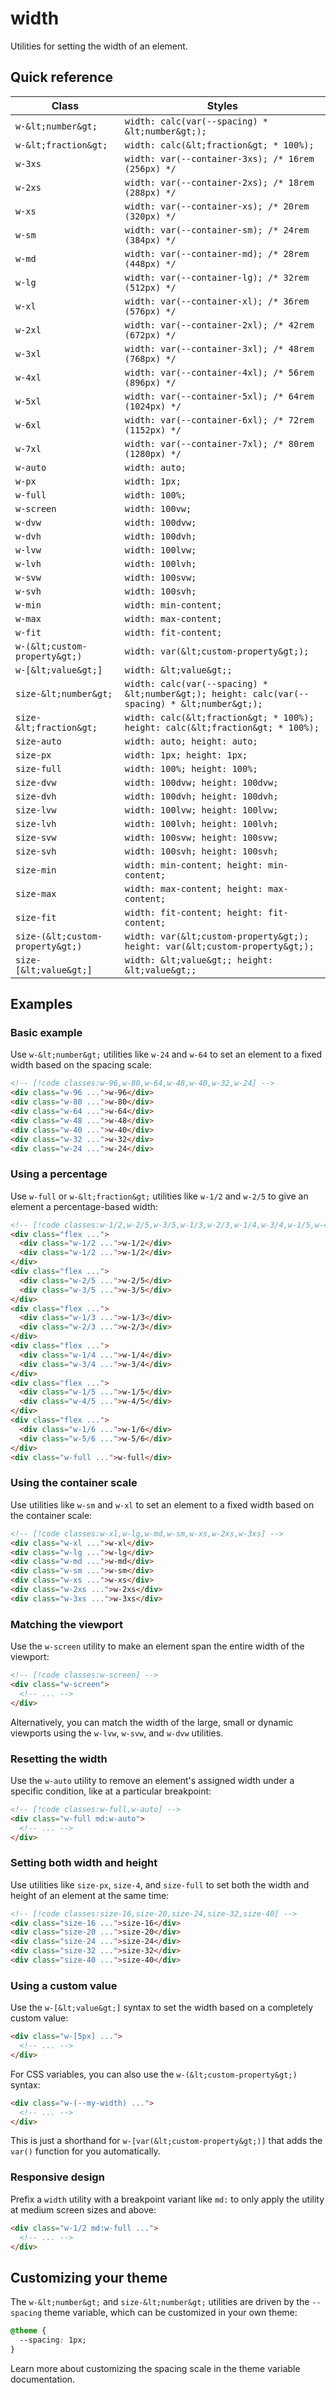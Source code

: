 # width

Utilities for setting the width of an element.

## Quick reference

| Class | Styles |
|---|---|
| `w-&lt;number&gt;` | `width: calc(var(--spacing) * &lt;number&gt;);` |
| `w-&lt;fraction&gt;` | `width: calc(&lt;fraction&gt; * 100%);` |
| `w-3xs` | `width: var(--container-3xs); /* 16rem (256px) */` |
| `w-2xs` | `width: var(--container-2xs); /* 18rem (288px) */` |
| `w-xs` | `width: var(--container-xs); /* 20rem (320px) */` |
| `w-sm` | `width: var(--container-sm); /* 24rem (384px) */` |
| `w-md` | `width: var(--container-md); /* 28rem (448px) */` |
| `w-lg` | `width: var(--container-lg); /* 32rem (512px) */` |
| `w-xl` | `width: var(--container-xl); /* 36rem (576px) */` |
| `w-2xl` | `width: var(--container-2xl); /* 42rem (672px) */` |
| `w-3xl` | `width: var(--container-3xl); /* 48rem (768px) */` |
| `w-4xl` | `width: var(--container-4xl); /* 56rem (896px) */` |
| `w-5xl` | `width: var(--container-5xl); /* 64rem (1024px) */` |
| `w-6xl` | `width: var(--container-6xl); /* 72rem (1152px) */` |
| `w-7xl` | `width: var(--container-7xl); /* 80rem (1280px) */` |
| `w-auto` | `width: auto;` |
| `w-px` | `width: 1px;` |
| `w-full` | `width: 100%;` |
| `w-screen` | `width: 100vw;` |
| `w-dvw` | `width: 100dvw;` |
| `w-dvh` | `width: 100dvh;` |
| `w-lvw` | `width: 100lvw;` |
| `w-lvh` | `width: 100lvh;` |
| `w-svw` | `width: 100svw;` |
| `w-svh` | `width: 100svh;` |
| `w-min` | `width: min-content;` |
| `w-max` | `width: max-content;` |
| `w-fit` | `width: fit-content;` |
| `w-(&lt;custom-property&gt;)` | `width: var(&lt;custom-property&gt;);` |
| `w-[&lt;value&gt;]` | `width: &lt;value&gt;;` |
| `size-&lt;number&gt;` | `width: calc(var(--spacing) * &lt;number&gt;); height: calc(var(--spacing) * &lt;number&gt;);` |
| `size-&lt;fraction&gt;` | `width: calc(&lt;fraction&gt; * 100%); height: calc(&lt;fraction&gt; * 100%);` |
| `size-auto` | `width: auto; height: auto;` |
| `size-px` | `width: 1px; height: 1px;` |
| `size-full` | `width: 100%; height: 100%;` |
| `size-dvw` | `width: 100dvw; height: 100dvw;` |
| `size-dvh` | `width: 100dvh; height: 100dvh;` |
| `size-lvw` | `width: 100lvw; height: 100lvw;` |
| `size-lvh` | `width: 100lvh; height: 100lvh;` |
| `size-svw` | `width: 100svw; height: 100svw;` |
| `size-svh` | `width: 100svh; height: 100svh;` |
| `size-min` | `width: min-content; height: min-content;` |
| `size-max` | `width: max-content; height: max-content;` |
| `size-fit` | `width: fit-content; height: fit-content;` |
| `size-(&lt;custom-property&gt;)` | `width: var(&lt;custom-property&gt;); height: var(&lt;custom-property&gt;);` |
| `size-[&lt;value&gt;]` | `width: &lt;value&gt;; height: &lt;value&gt;;` |



## Examples

### Basic example

Use `w-&lt;number&gt;` utilities like `w-24` and `w-64` to set an element to a fixed width based on the spacing scale:

```html
<!-- [!code classes:w-96,w-80,w-64,w-48,w-40,w-32,w-24] -->
<div class="w-96 ...">w-96</div>
<div class="w-80 ...">w-80</div>
<div class="w-64 ...">w-64</div>
<div class="w-48 ...">w-48</div>
<div class="w-40 ...">w-40</div>
<div class="w-32 ...">w-32</div>
<div class="w-24 ...">w-24</div>
```

### Using a percentage

Use `w-full` or `w-&lt;fraction&gt;` utilities like `w-1/2` and `w-2/5` to give an element a percentage-based width:

```html
<!-- [!code classes:w-1/2,w-2/5,w-3/5,w-1/3,w-2/3,w-1/4,w-3/4,w-1/5,w-4/5,w-1/6,w-5/6,w-full] -->
<div class="flex ...">
  <div class="w-1/2 ...">w-1/2</div>
  <div class="w-1/2 ...">w-1/2</div>
</div>
<div class="flex ...">
  <div class="w-2/5 ...">w-2/5</div>
  <div class="w-3/5 ...">w-3/5</div>
</div>
<div class="flex ...">
  <div class="w-1/3 ...">w-1/3</div>
  <div class="w-2/3 ...">w-2/3</div>
</div>
<div class="flex ...">
  <div class="w-1/4 ...">w-1/4</div>
  <div class="w-3/4 ...">w-3/4</div>
</div>
<div class="flex ...">
  <div class="w-1/5 ...">w-1/5</div>
  <div class="w-4/5 ...">w-4/5</div>
</div>
<div class="flex ...">
  <div class="w-1/6 ...">w-1/6</div>
  <div class="w-5/6 ...">w-5/6</div>
</div>
<div class="w-full ...">w-full</div>
```

### Using the container scale

Use utilities like `w-sm` and `w-xl` to set an element to a fixed width based on the container scale:

```html
<!-- [!code classes:w-xl,w-lg,w-md,w-sm,w-xs,w-2xs,w-3xs] -->
<div class="w-xl ...">w-xl</div>
<div class="w-lg ...">w-lg</div>
<div class="w-md ...">w-md</div>
<div class="w-sm ...">w-sm</div>
<div class="w-xs ...">w-xs</div>
<div class="w-2xs ...">w-2xs</div>
<div class="w-3xs ...">w-3xs</div>
```

### Matching the viewport

Use the `w-screen` utility to make an element span the entire width of the viewport:

```html
<!-- [!code classes:w-screen] -->
<div class="w-screen">
  <!-- ... -->
</div>
```

Alternatively, you can match the width of the large, small or dynamic viewports using the `w-lvw`, `w-svw`, and `w-dvw` utilities.

### Resetting the width

Use the `w-auto` utility to remove an element's assigned width under a specific condition, like at a particular breakpoint:

```html
<!-- [!code classes:w-full,w-auto] -->
<div class="w-full md:w-auto">
  <!-- ... -->
</div>
```

### Setting both width and height

Use utilities like `size-px`, `size-4`, and `size-full` to set both the width and height of an element at the same time:

```html
<!-- [!code classes:size-16,size-20,size-24,size-32,size-40] -->
<div class="size-16 ...">size-16</div>
<div class="size-20 ...">size-20</div>
<div class="size-24 ...">size-24</div>
<div class="size-32 ...">size-32</div>
<div class="size-40 ...">size-40</div>
```

### Using a custom value

Use the `w-[&lt;value&gt;]` syntax to set the width based on a completely custom value:

```html
<div class="w-[5px] ...">
  <!-- ... -->
</div>
```

For CSS variables, you can also use the `w-(&lt;custom-property&gt;)` syntax:

```html
<div class="w-(--my-width) ...">
  <!-- ... -->
</div>
```

This is just a shorthand for `w-[var(&lt;custom-property&gt;)]` that adds the `var()` function for you automatically.

### Responsive design

Prefix a `width` utility with a breakpoint variant like `md:` to only apply the utility at medium screen sizes and above:

```html
<div class="w-1/2 md:w-full ...">
  <!-- ... -->
</div>
```


## Customizing your theme

The `w-&lt;number&gt;` and `size-&lt;number&gt;` utilities are driven by the `--spacing` theme variable, which can be customized in your own theme:

```css
@theme {
  --spacing: 1px;
}
```

Learn more about customizing the spacing scale in the theme variable documentation.
